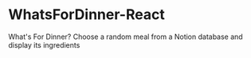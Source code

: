 # WhatsForDinner-React
What's For Dinner? Choose a random meal from a Notion database and display its ingredients
